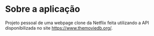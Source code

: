 # Sobre a aplicação

Projeto pessoal de uma webpage clone da Netflix feita utilizando a API disponibilizada no site https://www.themoviedb.org/.




